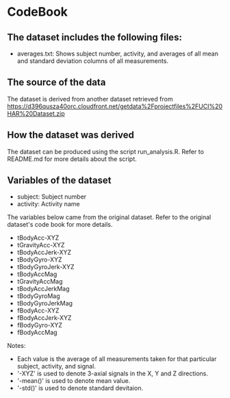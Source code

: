 CodeBook
========

The dataset includes the following files:
-----------------------------------------

* averages.txt: Shows subject number, activity, and averages of all mean and
  standard deviation columns of all measurements.



The source of the data
----------------------

The dataset is derived from another dataset retrieved from
https://d396qusza40orc.cloudfront.net/getdata%2Fprojectfiles%2FUCI%20HAR%20Dataset.zip 



How the dataset was derived
---------------------------

The dataset can be produced using the script run_analysis.R. Refer to README.md
for more details about the script.



Variables of the dataset
------------------------

* subject: Subject number
* activity: Activity name

The variables below came from the original dataset. Refer to the original
dataset's code book for more details.

* tBodyAcc-XYZ
* tGravityAcc-XYZ
* tBodyAccJerk-XYZ
* tBodyGyro-XYZ
* tBodyGyroJerk-XYZ
* tBodyAccMag
* tGravityAccMag
* tBodyAccJerkMag
* tBodyGyroMag
* tBodyGyroJerkMag
* fBodyAcc-XYZ
* fBodyAccJerk-XYZ
* fBodyGyro-XYZ
* fBodyAccMag

Notes:

* Each value is the average of all measurements taken for that particular subject,
activity, and signal.
* '-XYZ' is used to denote 3-axial signals in the X, Y and Z directions.
* '-mean()' is used to denote mean value.
* '-std()' is used to denote standard devitaion.

